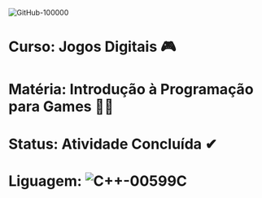 ![GitHub-100000](https://github.com/Feibrin/salas_aulas/assets/129807664/50680456-df14-4c32-9667-018ee00f7708)

# Curso: Jogos Digitais 🎮

# Matéria: Introdução à Programação para Games 👨‍💻

# Status: Atividade Concluída ✔

# Liguagem: ![C++-00599C](https://github.com/Feibrin/salas_aulas/assets/129807664/b8061f32-0a63-45c6-b7b9-6de8917b3253)
